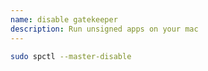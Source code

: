 ```yaml
---
name: disable gatekeeper
description: Run unsigned apps on your mac
---
```


```bash
sudo spctl --master-disable
```